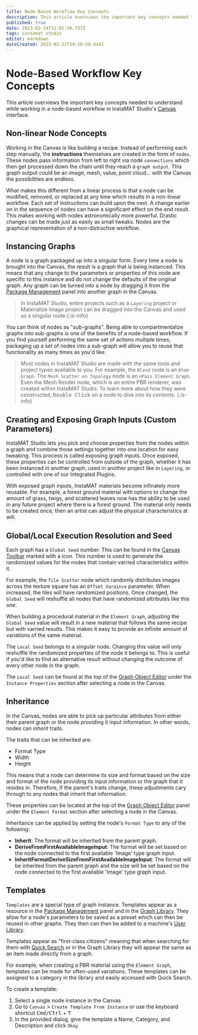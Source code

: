 ```yaml
---
title: Node-Based Workflow Key Concepts
description: This article overviews the important key concepts needed to understand while working in a node-based workflow in InstaMAT Studio's Canvas interface.
published: true
date: 2023-02-24T11:01:50.737Z
tags: instamat studio
editor: markdown
dateCreated: 2023-02-23T19:16:50.444Z
---
```


# Node-Based Workflow Key Concepts

This article overviews the important key concepts needed to understand while working in a node-based workflow in InstaMAT Studio's [Canvas](/Products/InstaMAT_Studio/Canvas) interface.

## Non-linear Node Concepts

Working in the Canvas is like building a recipe. Instead of performing each step manually, the **instructions** themselves are created in the form of `nodes`. These nodes pass information from left to right via node `connections` which then get processed down the chain until they reach a `graph output`. This graph output could be an image, mesh, value, point cloud... with the Canvas the possibilities are endless.

What makes this different from a linear process is that a node can be modified, removed, or replaced at any time which results in a non-linear workflow. Each set of instructions can build upon the next. A change earlier on in the sequence of nodes can have a significant effect on the end result. This makes working with nodes astronomically more powerful. Drastic changes can be made just as easily as small tweaks. Nodes are the graphical representation of a non-distructive workflow.

## Instancing Graphs

A node is a graph packaged up into a singular form. Every time a node is brought into the Canvas, the result is a graph that is being instanced. This means that any change to the parameters or properties of this node are specific to this instance and do not change the defaults of the original graph. Any graph can be turned into a node by dragging it from the [Package Management](/Products/InstaMAT_Studio/Canvas/Canvas_Interface/Package_Management) panel into another graph in the Canvas.

> In InstaMAT Studio, entire projects such as a `Layering` project or Materialize Image project can be dragged into the Canvas and used as a singular node.{.is-info}

You can think of nodes as "sub-graphs". Being able to compartmentalize graphs into sub-graphs is one of the benefits of a node-based workflow. If you find yourself performing the same set of actions multiple times, packaging up a set of nodes into a sub-graph will allow you to reuse that functionality as many times as you'd like.

> Most nodes in InstaMAT Studio are made with the same tools and project types available to you. For example, the `Blend` node is an `Atom Graph`. The `Mesh Scatter on Topology` node is an `nPass Element Graph`. Even the Mesh Render node, which is an entire PBR renderer, was created within InstaMAT Studio. To learn more about how they were constructed, <kbd>Double Click</kbd> on a node to dive into its contents. {.is-info}

## Creating and Exposing Graph Inputs (Custom Parameters)

InstaMAT Studio lets you pick and choose properties from the nodes within a graph and combine those settings together into one location for easy tweaking. This process is called exposing graph inputs. Once exposed, these properties can be controlled from outside of the graph, whether it has been instanced in another graph, used in another project like in `Layering`, or controlled with one of our Integrated Plugins.

With exposed graph inputs, InstaMAT materials become infinately more reusable. For example, a forest ground material with options to change the amount of grass, twigs, and scattered leaves now has the ability to be used in any future project where there is a forest ground. The material only needs to be created once, then an artist can adjust the physical characteristics at will.

## Global/Local Execution Resolution and Seed

Each graph has a `Global Seed` number. This can be found in the [Canvas Toolbar](/Products/InstaMAT_Studio/Canvas/Canvas_Interface/Canvas_Toolbar) marked with a <i class="fa-regular fa-seedling"></i> icon. This number is used to generate the randomized values for the nodes that contain varried characteristics within it.

For example, the `Tile Scatter` node which randomly distributes images across the texture square has an `Offset Varaince` parameter. When increased, the tiles will have randomized positions. Once changed, the `Global Seed` will reshuffle all nodes that have randomized attributes like this one.

When building a procedural material in the `Element Graph`, adjusting the `Global Seed` value will result in a new material that follows the same recipe but with varried results. This makes it easy to provide an infinite amount of variations of the same material.

The `Local Seed` belongs to a singular node. Changing this value will only reshuffle the randomized properties of the node it belongs to. This is useful if you'd like to find an alternative result without changing the outcome of every other node in the graph.

The `Local Seed` can be found at the top of the [Graph Object Editor](/Products/InstaMAT_Studio/Canvas/Canvas_Interface/Graph_Object_Editor) under the `Instance Properties` section after selecting a node in the Canvas.

## Inheritance

In the Canvas, nodes are able to pick up particular attributes from either their parent graph or the node providing it input information. In other words, nodes can *inherit* traits.

The traits that can be inherited are:

- Format Type
- Width
- Height

This means that a node can determine its size and format based on the size and format of the node providing its input information or the graph that it resides in. Therefore, if the parent's traits change, these adjustments cary through to any nodes that inherit that information.

These properties can be located at the top of the [Graph Object Editor](/Products/InstaMAT_Studio/Canvas/Canvas_Interface/Graph_Object_Editor) panel under the  `Element Format` section after selecting a node in the Canvas.

Inheritance can be applied by setting the node's `Format Type` to any of the following:

- **Inherit**: The format will be inherited from the parent graph.
- **DeriveFromFirstAvailableImageInput**: The format will be set based on the node connected to the first available 'Image' type graph input.
- **InheritFormatDeriveSizeFromFirstAvailableImageInput**: The format will be inherited from the parent graph and the size will be set based on the node connected to the first available 'Image' type graph input.

## Templates

`Templates` are a special type of graph instance. Templates appear as a resource in the [Package Management](/Products/InstaMAT_Studio/Canvas/Canvas_Interface/Package_Management) panel and in the [Graph Library](/Products/InstaMAT_Studio/Canvas/Canvas_Interface/Graph_Library). They allow for a node's parameters to be saved as a preset which can then be reused in other graphs. They then can then be added to a machine's [User Library](/Products/InstaMAT_Studio/Canvas/Canvas_Interface/Graph_Library#user-library). 

Templates appear as "first-class citizens" meaning that when searching for them with [Quick Search](/Products/InstaMAT_Studio/Canvas/Canvas_Interface/Quick_Search) or in the Graph Library they will appear the same as an item made directly from a graph.

For example, when creating a PBR material using the `Element Graph`, templates can be made for often-used variations. These templates can be assigned to a category in the library and easily accessed with Quick Search.


To create a template:

1. Select a single node instance in the Canvas
2. Go to `Canvas` > `Create Template From Instance` or use the keyboard shortcut <kbd>Cmd/Ctrl</kbd> + <kbd>T</kbd>
3. In the provided dialog, give the template a Name, Category, and Description and click `Okay`